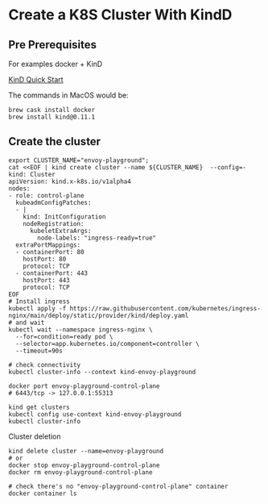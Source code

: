 # Create a K8S Cluster With KindD

## Pre Prerequisites

For examples docker + KinD

[KinD Quick Start](https://kind.sigs.k8s.io/docs/user/quick-start/#installing-with-a-package-manager)

The commands in MacOS would be:
```shell
brew cask install docker
brew install kind@0.11.1
```

## Create the cluster
```shell
export CLUSTER_NAME="envoy-playground";
cat <<EOF | kind create cluster --name ${CLUSTER_NAME}  --config=-
kind: Cluster
apiVersion: kind.x-k8s.io/v1alpha4
nodes:
- role: control-plane
  kubeadmConfigPatches:
  - |
    kind: InitConfiguration
    nodeRegistration:
      kubeletExtraArgs:
        node-labels: "ingress-ready=true"
  extraPortMappings:
  - containerPort: 80
    hostPort: 80
    protocol: TCP
  - containerPort: 443
    hostPort: 443
    protocol: TCP
EOF
# Install ingress
kubectl apply -f https://raw.githubusercontent.com/kubernetes/ingress-nginx/main/deploy/static/provider/kind/deploy.yaml
# and wait
kubectl wait --namespace ingress-nginx \
  --for=condition=ready pod \
  --selector=app.kubernetes.io/component=controller \
  --timeout=90s

# check connectivity
kubectl cluster-info --context kind-envoy-playground

docker port envoy-playground-control-plane
# 6443/tcp -> 127.0.0.1:55313

kind get clusters
kubectl config use-context kind-envoy-playground
kubectl cluster-info
```

Cluster deletion

```shell
kind delete cluster --name=envoy-playground
# or
docker stop envoy-playground-control-plane
docker rm envoy-playground-control-plane

# check there's no "envoy-playground-control-plane" container
docker container ls
```